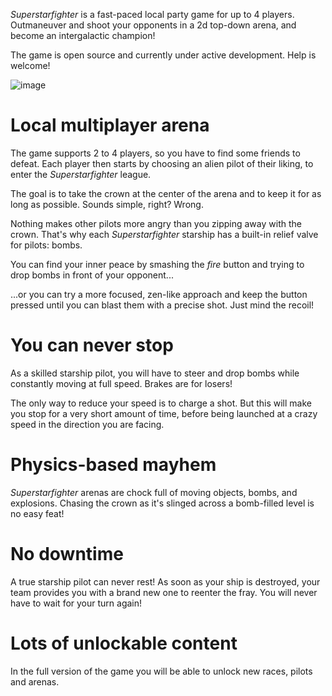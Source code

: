 *Superstarfighter* is a fast-paced local party game for up to 4 players. Outmaneuver and shoot your opponents in a 2d top-down arena, and become an intergalactic champion!

The game is open source and currently under active development. Help is welcome!

![image](https://pbs.twimg.com/media/DpdYUS_WwAAlTdv.jpg:small)

# Local multiplayer arena
The game supports 2 to 4 players, so you have to find some friends to defeat. Each player then starts by choosing an alien pilot of their liking, to enter the *Superstarfighter* league.

The goal is to take the crown at the center of the arena and to keep it for as long as possible. Sounds simple, right? Wrong.

Nothing makes other pilots more angry than you zipping away with the crown. That's why each *Superstarfighter* starship has a built-in relief valve for pilots: bombs.

You can find your inner peace by smashing the *fire* button and trying to drop bombs in front of your opponent...

...or you can try a more focused, zen-like approach and keep the button pressed until you can blast them with a precise shot. Just mind the recoil!

# You can never stop
As a skilled starship pilot, you will have to steer and drop bombs while constantly moving at full speed. Brakes are for losers!

The only way to reduce your speed is to charge a shot. But this will make you stop for a very short amount of time, before being launched at a crazy speed in the direction you are facing.

# Physics-based mayhem
*Superstarfighter* arenas are chock full of moving objects, bombs, and explosions. Chasing the crown as it's slinged across a bomb-filled level is no easy feat!

# No downtime
A true starship pilot can never rest! As soon as your ship is destroyed, your team provides you with a brand new one to reenter the fray. You will never have to wait for your turn again!

# Lots of unlockable content
In the full version of the game you will be able to unlock new races, pilots and arenas.
